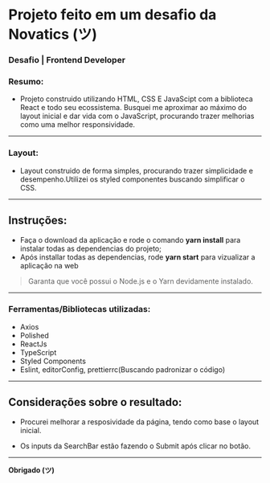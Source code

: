 # Projeto feito em um desafio da Novatics (ツ)

### Desafio | Frontend Developer

<!-- > **Link da aplicação no Netlify:** https://confident-nobel-0ee512.netlify.com/. -->

### Resumo:

- Projeto construido utilizando HTML, CSS E JavaScipt com a biblioteca React e todo seu ecossistema. Busquei me aproximar ao máximo do layout inicial e dar vida com o JavaScript, procurando trazer melhorias como uma melhor responsividade.

---

### Layout:

- Layout construido de forma simples, procurando trazer simplicidade e desempenho.Utilizei os styled componentes buscando simplificar o CSS.

---

## Instruções:

- Faça o download da aplicação e rode o comando **yarn install** para instalar todas as dependencias do projeto;
- Após installar todas as dependencias, rode **yarn start** para vizualizar a aplicação na web

> Garanta que você possui o Node.js e o Yarn devidamente instalado.

---

### Ferramentas/Bibliotecas utilizadas:

- Axios
- Polished
- ReactJs
- TypeScript
- Styled Components
- Eslint, editorConfig, prettierrc(Buscando padronizar o código)

---

## Considerações sobre o resultado:

- Procurei melhorar a resposividade da página, tendo como base o layout inicial.

- Os inputs da SearchBar estão fazendo o Submit após clicar no botão.

---

**Obrigado (ツ)**
